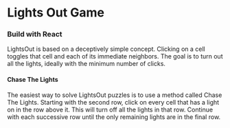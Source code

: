 # Lights Out Game

### Build with React

LightsOut is based on a deceptively simple concept. Clicking on a cell toggles that cell and each of its immediate neighbors. The goal is to turn out all the lights, ideally with the minimum number of clicks.



#### Chase The Lights
The easiest way to solve LightsOut puzzles is to use a method called Chase The Lights. Starting with the second row, click on every cell that has a light on in the row above it. This will turn off all the lights in that row. Continue with each successive row until the only remaining lights are in the final row.